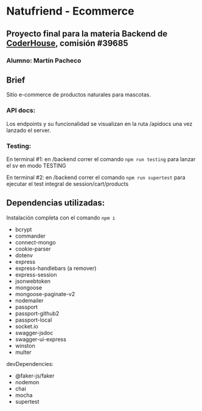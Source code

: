 # Natufriend - Ecommerce
 
## Proyecto final para la materia Backend de [CoderHouse](https://www.coderhouse.com), comisión #39685
 
### Alumno: Martín Pacheco
 
## Brief

Sitio e-commerce de productos naturales para mascotas.

### API docs:

Los endpoints y su funcionalidad se visualizan en la ruta /apidocs una vez lanzado el server.

### Testing:

En terminal #1: en /backend correr el comando `npm run testing` para lanzar el sv en modo TESTING

En terminal #2: en /backend correr el comando `npm run supertest` para ejecutar el test integral de session/cart/products
  
## Dependencias utilizadas:

Instalación completa con el comando `npm i`

- bcrypt
- commander
- connect-mongo
- cookie-parser
- dotenv
- express
- express-handlebars (a remover)
- express-session
- jsonwebtoken
- mongoose
- mongoose-paginate-v2
- nodemailer
- passport
- passport-github2
- passport-local
- socket.io
- swagger-jsdoc
- swagger-ui-express
- winston
- multer

devDependencies:
- @faker-js/faker
- nodemon
- chai
- mocha
- supertest
